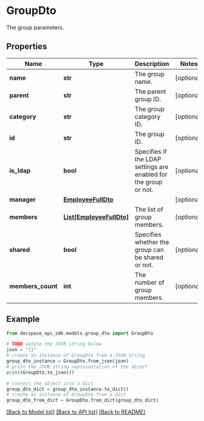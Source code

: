 # GroupDto
The group parameters.

## Properties

Name | Type | Description | Notes
------------ | ------------- | ------------- | -------------
**name** | **str** | The group name. | [optional] 
**parent** | **str** | The parent group ID. | [optional] 
**category** | **str** | The group category ID. | [optional] 
**id** | **str** | The group ID. | [optional] 
**is_ldap** | **bool** | Specifies if the LDAP settings are enabled for the group or not. | [optional] 
**manager** | [**EmployeeFullDto**](EmployeeFullDto.md) |  | [optional] 
**members** | [**List[EmployeeFullDto]**](EmployeeFullDto.md) | The list of group members. | [optional] 
**shared** | **bool** | Specifies whether the group can be shared or not. | [optional] 
**members_count** | **int** | The number of group members. | [optional] 

## Example

```python
from docspace_api_sdk.models.group_dto import GroupDto

# TODO update the JSON string below
json = "{}"
# create an instance of GroupDto from a JSON string
group_dto_instance = GroupDto.from_json(json)
# print the JSON string representation of the object
print(GroupDto.to_json())

# convert the object into a dict
group_dto_dict = group_dto_instance.to_dict()
# create an instance of GroupDto from a dict
group_dto_from_dict = GroupDto.from_dict(group_dto_dict)
```
[[Back to Model list]](../README.md#documentation-for-models) [[Back to API list]](../README.md#documentation-for-api-endpoints) [[Back to README]](../README.md)


